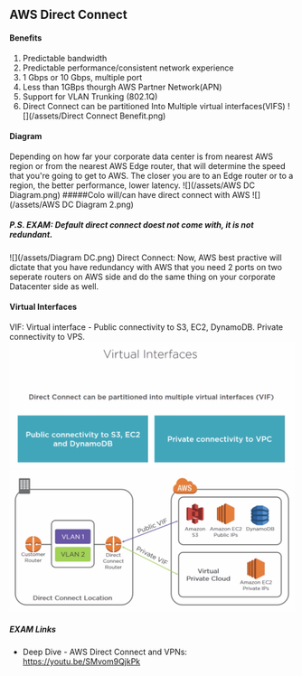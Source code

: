 ## AWS Direct Connect

#### Benefits
1. Predictable bandwidth
2. Predictable performance/consistent network experience
3. 1 Gbps or 10 Gbps, multiple port
4. Less than 1GBps thourgh AWS Partner Network(APN)
5. Support for VLAN Trunking (802.1Q)
6. Direct Connect can be partitioned Into Multiple virtual interfaces(VIFS)
![](/assets/Direct Connect Benefit.png)

#### Diagram
Depending on how far your corporate data center is from nearest AWS region or from the nearest AWS Edge router, that will determine the speed that you're going to get to AWS. The closer you are to an Edge router or to a region, the better performance, lower latency.
![](/assets/AWS DC Diagram.png)
#####Colo will/can have direct connect with AWS
![](/assets/AWS DC Diagram 2.png)

##### P.S. EXAM: Default direct connect doest not come with, it is not redundant.
![](/assets/Diagram DC.png)
Direct Connect: Now, AWS best practive will dictate that you have redundancy with AWS that you need 2 ports on two seperate routers on AWS side and do the same thing on your corporate Datacenter side as well.

#### Virtual Interfaces
VIF: Virtual interface - Public connectivity to S3, EC2, DynamoDB. Private connectivity to VPS.
![](/assets/VIF.png)
![](/assets/VIFS.png)

##### EXAM Links
* Deep Dive - AWS Direct Connect and VPNs:
https://youtu.be/SMvom9QjkPk
